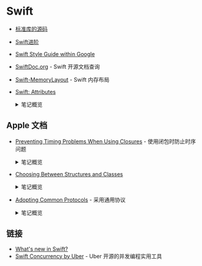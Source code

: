 # Swift

- [标准库的源码](https://github.com/apple/swift/tree/master/stdlib/public/core)
- [Swift进阶](./advanced-swift.md)
- [Swift Style Guide within Google](https://google.github.io/swift/)
- [SwiftDoc.org](https://swiftdoc.org/) - Swift 开源文档查询
- [Swift-MemoryLayout](https://github.com/TannerJin/Swift-MemoryLayout) - Swift 内存布局
- [Swift: Attributes](https://docs.swift.org/swift-book/ReferenceManual/Attributes.html)
  <details>
    <summary>笔记概览</summary>
    
    - Declaration Attributes
      - available
      - discardableResult
      - dynamicCallable
      - dynamicMemberLookup
      - frozen
      - GKInspectable
      - inlinable
      - main
      - nonobjc
      - NSApplicationMain
      - NSCopying
      - NSManaged
      - objc
      - objcMembers
      - propertyWrapper
      - requires_stored_property_inits
      - testable
      - UIApplicationMain
      - usableFromInline
      - warn_unqualified_access
      - Declaration Attributes Used by Interface Builder
    - Type Attributes
      - autoclosure
      - convention
      - escaping
    - Switch Case Attributes
      - unknown
  </details>

## Apple 文档

- [Preventing Timing Problems When Using Closures](https://developer.apple.com/documentation/swift/preventing_timing_problems_when_using_closures) - 使用闭包时防止时序问题

  <details>
    <summary>笔记概览</summary>

    - 了解同步和异步调用的结果（`@escaping` ?)
    - 不要在多次调用的闭包中编写进行一次性更改的代码（e.g: `FileHandle.close`)
    - 不要将关键代码置于可能不被调用的闭包中

  </details>

- [Choosing Between Structures and Classes](https://developer.apple.com/documentation/swift/choosing_between_structures_and_classes)

  <details>
    <summary>笔记概览</summary>

    - Use structures by default.
    - Use classes when you need Objective-C interoperability.
    - Use classes when you need to control the identity of the data you're modeling.
    - Use structures along with protocols to adopt behavior by sharing implementations.

  </details>

- [Adopting Common Protocols](https://developer.apple.com/documentation/swift/adopting_common_protocols) - 采用通用协议

  <details>
    <summary>笔记概览</summary>

    - Conform Automatically to Equatable and Hashable
    - Conform Manually to Equatable and Hashable
      - Use All Significant Properties for Equatable and Hashable
    - Customize NSObject Subclass Behavior
        > If you override one of these declarations, you must also override the other to maintain that guarantee.
    
    > ⚠️ Important
    > 
    > Always use the same properties in both your == and hash(into:) methods. 
    > Using different groups of properties in the two methods can lead to unexpected behavior or performance when using your custom type in sets and dictionaries.

  </details>

## 链接

- [What's new in Swift?](https://www.whatsnewinswift.com/)
- [Swift Concurrency by Uber](https://github.com/uber/swift-concurrency) - Uber 开源的并发编程实用工具
